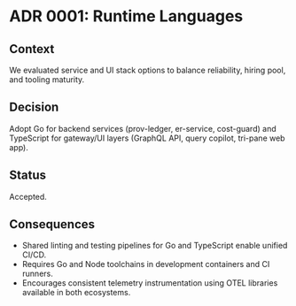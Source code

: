 # ADR 0001: Runtime Languages

## Context

We evaluated service and UI stack options to balance reliability, hiring pool, and tooling maturity.

## Decision

Adopt Go for backend services (prov-ledger, er-service, cost-guard) and TypeScript for gateway/UI layers (GraphQL API, query copilot, tri-pane web app).

## Status

Accepted.

## Consequences

- Shared linting and testing pipelines for Go and TypeScript enable unified CI/CD.
- Requires Go and Node toolchains in development containers and CI runners.
- Encourages consistent telemetry instrumentation using OTEL libraries available in both ecosystems.
